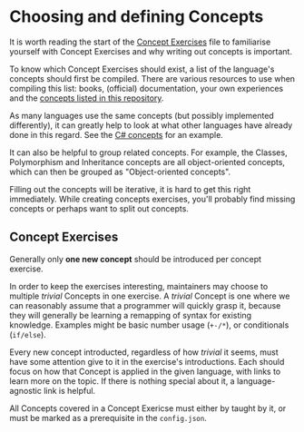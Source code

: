 # Choosing and defining Concepts

It is worth reading the start of the [Concept Exercises](../concept-exercises.md) file to familiarise yourself with Concept Exercises and why writing out concepts is important.

To know which Concept Exercises should exist, a list of the language's concepts should first be compiled. There are various resources to use when compiling this list: books, (official) documentation, your own experiences and the [concepts listed in this repository](../../reference/concepts/README.md).

As many languages use the same concepts (but possibly implemented differently), it can greatly help to look at what other languages have already done in this regard. See the [C# concepts](../../languages/csharp/reference/README.md) for an example.

It can also be helpful to group related concepts. For example, the Classes, Polymorphism and Inheritance concepts are all object-oriented concepts, which can then be grouped as "Object-oriented concepts".

Filling out the concepts will be iterative, it is hard to get this right immediately. While creating concepts exercises, you'll probably find missing concepts or perhaps want to split out concepts.

## Concept Exercises

Generally only **one new concept** should be introduced per concept exercise. 

In order to keep the exercises interesting, maintainers may choose to multiple _trivial_ Concepts in one exercise.
A _trivial_ Concept is one where we can reasonably assume that a programmer will quickly grasp it, because they will generally be learning a remapping of syntax for existing knowledge. Examples might be basic number usage (`+-/*`), or conditionals (`if/else`).

Every new concept introducted, regardless of how _trivial_ it seems, must have some attention give to it in the exercise's introductions. Each should focus on how that Concept is applied in the given language, with links to learn more on the topic. If there is nothing special about it, a language-agnostic link is helpful.

All Concepts covered in a Concept Exericse must either by taught by it, or must be marked as a prerequisite in the `config.json`.
